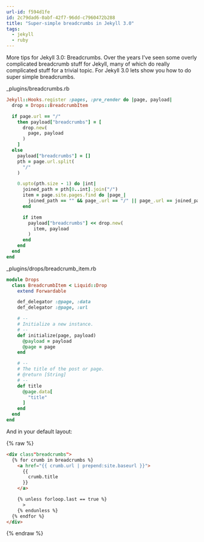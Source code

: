 ```yaml
---
url-id: f594d1fe
id: 2c79dad6-0abf-42f7-96dd-c7960472b288
title: "Super-simple breadcrumbs in Jekyll 3.0"
tags:
  - jekyll
  - ruby
---
```


More tips for Jekyll 3.0: Breadcrumbs.  Over the years I've seen some overly complicated breadcrumb stuff for Jekyll, many of which do really complicated stuff for a trivial topic.  For Jekyll 3.0 lets show you how to do super simple breadcrumbs.

<p class="code-file">
  _plugins/breadcrumbs.rb
</p>

```ruby
Jekyll::Hooks.register :pages, :pre_render do |page, payload|
  drop = Drops::BreadcrumbItem

  if page.url == "/"
    then payload["breadcrumbs"] = [
      drop.new(
        page, payload
      )
    ]
  else
    payload["breadcrumbs"] = []
    pth = page.url.split(
      "/"
    )

    0.upto(pth.size - 1) do |int|
      joined_path = pth[0..int].join("/")
      item = page.site.pages.find do |page_|
        joined_path == "" && page_.url == "/" || page_.url == joined_path
      end

      if item
        payload["breadcrumbs"] << drop.new(
          item, payload
        )
      end
    end
  end
end
```

<p class="code-file">
  _plugins/drops/breadcrumb_item.rb
</p>

```ruby
module Drops
  class BreadcrumbItem < Liquid::Drop
    extend Forwardable

    def_delegator :@page, :data
    def_delegator :@page, :url

    # --
    # Initialize a new instance.
    # --
    def initialize(page, payload)
      @payload = payload
      @page = page
    end

    # --
    # The title of the post or page.
    # @return [String]
    # --
    def title
      @page.data[
        "title"
      ]
    end
  end
end
```

And in your default layout:

{% raw %}
```html
<div class"breadcrumbs">
  {% for crumb in breadcrumbs %}
    <a href="{{ crumb.url | prepend:site.baseurl }}">
      {{
        crumb.title
      }}
    </a>

    {% unless forloop.last == true %}
      >
    {% endunless %}
  {% endfor %}
</div>
```
{% endraw %}
